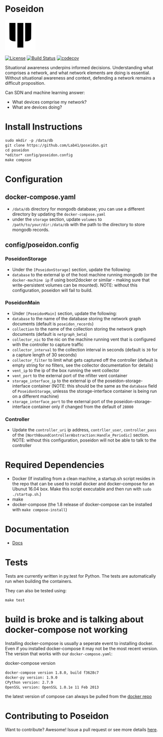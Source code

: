 # Poseidon
![Poseidon Logo](/docs/fork.png)

[![License](https://img.shields.io/badge/License-Apache%202.0-blue.svg)](https://opensource.org/licenses/Apache-2.0)
[![Build Status](https://circleci.com/gh/Lab41/poseidon.svg?style=shield&circle-token=29305a2d23d6cac65f811620d75bbe80732472dd)](https://circleci.com/gh/Lab41/poseidon) [![codecov](https://codecov.io/gh/Lab41/poseidon/branch/master/graph/badge.svg?token=ORXmFYC3MM)](https://codecov.io/gh/Lab41/poseidon)

Situational awareness underpins informed decisions. Understanding what comprises a network, and what network elements are doing is essential.  Without situational awareness and context, defending a network remains a difficult proposition.

Can SDN and machine learning answer:
- What devices comprise my network?
- What are devices doing?

# Install Instructions
```
sudo mkdir -p /data/db
git clone https://github.com/Lab41/poseidon.git
cd poseidon
*editor* config/poseidon.config
make compose
```

# Configuration
## docker-compose.yaml
- `/data/db` directory for mongodb database; you can use a different directory by updating the `docker-compose.yaml` 
- under the `storage` section, update `volumes` to `/path/to/your/dir:/data/db` with the path to the directory to store mongodb records.

## config/poseidon.config
### PoseidonStorage
- Under the `[PoseidonStorage]` section, update the following:
- `database` to the external ip of the host machine running mongodb (or
the `docker-machine ip` if using boot2docker or similar - making sure that write-persistent volumes can be mounted). NOTE: without this configuration, poseidon will fail to build.

### PoseidonMain
- Under `[PoseidonMain]` section, update the following:
- `database` to the name of the database storing the network graph documents (default is `poseidon_records`)
- `collection` to the name of the collection storing the network graph documents (default is `netgraph_beta`)
- `collector_nic` to the nic on the machine running vent that is configured with the controller to capture traffic
- `collector_interval` to the collection interval in seconds (default is `30` for a capture length of 30 seconds)
- `collector_filter` to limit what gets captured off the controller (default is empty string for no filters, see the collector documentation for details)
- `vent_ip` to the ip of the box running the vent collector
- `vent_port` to the external port of the nfilter vent container 
- `storage_interface_ip` to the external ip of the poseidon-storage-interface container (NOTE: this should be the same as the `database` field of `PoseidonStorage`, unlesss the storage-interface container is being run on a different machine)
- `storage_interface_port` to the external port of the poseidon-storage-interface container only if changed from the default of `28000`

### Controller
- Update the `controller_uri` ip address, `contrller_user`, `controller_pass` of the `[NorthBoundControllerAbstraction:Handle_Periodic]` section. NOTE: without this configuration, poseidon will not be able to talk to the controller

# Required Dependencies
- Docker (If installing from a clean machine, a startup.sh script resides in the repo that can be used to 
install docker and docker-compose for an Ubunut 16.04 box. Make this script executable and then 
run with `sudo ./startup.sh`.)
- make
- docker-compose (the 1.8 release of docker-compose can be installed with `make compose-install`)

# Documentation
- [Docs](https://github.com/Lab41/poseidon/tree/master/docs)

# Tests
Tests are currently written in py.test for Python.  The tests are automatically run when building the containers.

They can also be tested using:
```
make test
```

# build is broke and is talking about docker-compose not working
Installing docker-compose is usually a seperate event to installing docker.  Even if you installed docker-compose it may not be the most recent version.  The version that works with our `docker-compose.yaml`:

docker-compose version

```
docker-compose version 1.8.0, build f3628c7
docker-py version: 1.9.0
CPython version: 2.7.9
OpenSSL version: OpenSSL 1.0.1e 11 Feb 2013
```

the latest version of compose can always be pulled from the [docker repo](https://github.com/docker/compose/releases)
# Contributing to Poseidon
Want to contribute?  Awesome!  Issue a pull request or see more details [here](https://github.com/Lab41/poseidon/blob/master/CONTRIBUTING.md).
